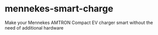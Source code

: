 # mennekes-smart-charge
Make your Mennekes AMTRON Compact EV charger smart without the need of additional hardware
